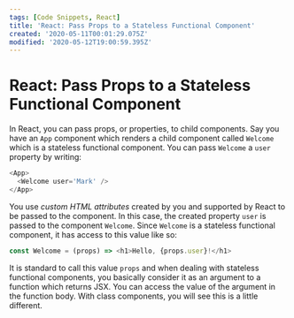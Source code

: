 ```yaml
---
tags: [Code Snippets, React]
title: 'React: Pass Props to a Stateless Functional Component'
created: '2020-05-11T00:01:29.075Z'
modified: '2020-05-12T19:00:59.395Z'
---
```


React: Pass Props to a Stateless Functional Component
=====================================================

In React, you can pass props, or properties, to child components. Say you have an ```App``` component which renders a child component called ```Welcome``` which is a stateless functional component. You can pass ```Welcome``` a ```user``` property by writing:
``` javascript
<App>
  <Welcome user='Mark' />
</App>
```
You use *custom HTML attributes* created by you and supported by React to be passed to the component. In this case, the created property ```user``` is passed to the component ```Welcome```. Since ```Welcome``` is a stateless functional component, it has access to this value like so:
``` javascript
const Welcome = (props) => <h1>Hello, {props.user}!</h1>
```
It is standard to call this value ```props``` and when dealing with stateless functional components, you basically consider it as an argument to a function which returns JSX. You can access the value of the argument in the function body. With class components, you will see this is a little different.


